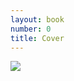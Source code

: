 ```yaml
---
layout: book
number: 0
title: Cover
---
```


<p class="text-center"><img src="/assets/doobie.png"></p>
